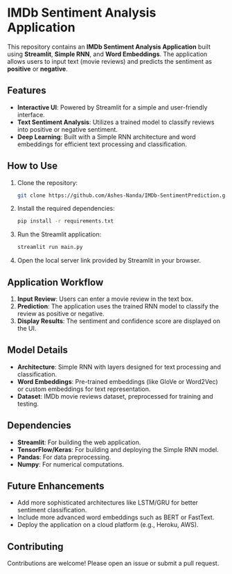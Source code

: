 
# IMDb Sentiment Analysis Application

This repository contains an **IMDb Sentiment Analysis Application** built using **Streamlit**, **Simple RNN**, and **Word Embeddings**. The application allows users to input text (movie reviews) and predicts the sentiment as **positive** or **negative**.

## Features
- **Interactive UI**: Powered by Streamlit for a simple and user-friendly interface.
- **Text Sentiment Analysis**: Utilizes a trained model to classify reviews into positive or negative sentiment.
- **Deep Learning**: Built with a Simple RNN architecture and word embeddings for efficient text processing and classification.

## How to Use
1. Clone the repository:
   ```bash
   git clone https://github.com/Ashes-Nanda/IMDb-SentimentPrediction.git
   ```
2. Install the required dependencies:
   ```bash
   pip install -r requirements.txt
   ```
3. Run the Streamlit application:
   ```bash
   streamlit run main.py
   ```
4. Open the local server link provided by Streamlit in your browser.

## Application Workflow
1. **Input Review**: Users can enter a movie review in the text box.
2. **Prediction**: The application uses the trained RNN model to classify the review as positive or negative.
3. **Display Results**: The sentiment and confidence score are displayed on the UI.

## Model Details
- **Architecture**: Simple RNN with layers designed for text processing and classification.
- **Word Embeddings**: Pre-trained embeddings (like GloVe or Word2Vec) or custom embeddings for text representation.
- **Dataset**: IMDb movie reviews dataset, preprocessed for training and testing.


## Dependencies
- **Streamlit**: For building the web application.
- **TensorFlow/Keras**: For building and deploying the Simple RNN model.
- **Pandas**: For data preprocessing.
- **Numpy**: For numerical computations.


## Future Enhancements
- Add more sophisticated architectures like LSTM/GRU for better sentiment classification.
- Include more advanced word embeddings such as BERT or FastText.
- Deploy the application on a cloud platform (e.g., Heroku, AWS).

## Contributing
Contributions are welcome! Please open an issue or submit a pull request.

